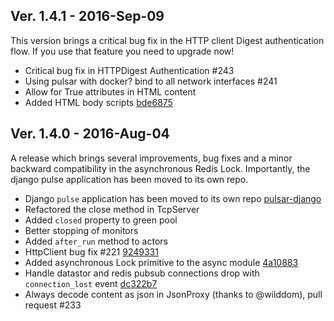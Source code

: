 ## Ver. 1.4.1 - 2016-Sep-09

This version brings a critical bug fix in the HTTP client Digest authentication flow.
If you use that feature you need to upgrade now!

* Critical bug fix in HTTPDigest Authentication #243
* Using pulsar with docker? bind to all network interfaces #241
* Allow for True attributes in HTML content
* Added HTML body scripts [bde6875](https://github.com/quantmind/pulsar/commit/bde6875d2cca7b0e21a2d358baa76a498e61b5d3)


## Ver. 1.4.0 - 2016-Aug-04

A release which brings several improvements, bug fixes and a minor backward
compatibility in the asynchronous Redis Lock.
Importantly, the django pulse application has been moved to its own repo.

* Django ``pulse`` application has been moved to its own repo [pulsar-django](https://github.com/quantmind/pulsar-django)
* Refactored the close method in TcpServer
* Added ``closed`` property to green pool
* Better stopping of monitors
* Added ``after_run`` method to actors
* HttpClient bug fix #221 [9249331](https://github.com/quantmind/pulsar/commit/92493315d0559e061ca78f2c1631a4d6d34292bb)
* Added asynchronous Lock primitive to the async module [4a10883](https://github.com/quantmind/pulsar/commit/4a10883aaf2ee76bf495035d6f57fe602eaede4d)
* Handle datastor and redis pubsub connections drop with `connection_lost` event [dc322b7](https://github.com/quantmind/pulsar/commit/dc322b761f978cb97dabc7809545b296c737db0a)
* Always decode content as json in JsonProxy (thanks to @wilddom), pull request #233